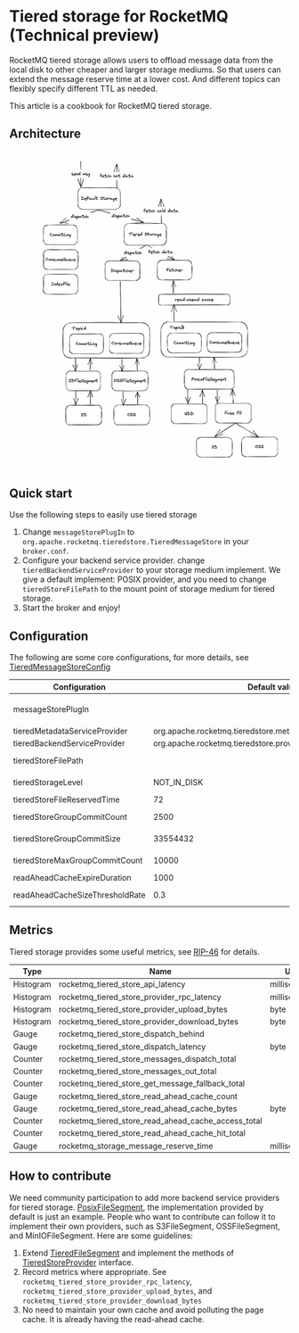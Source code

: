 # Tiered storage for RocketMQ (Technical preview)

RocketMQ tiered storage allows users to offload message data from the local disk to other cheaper and larger storage mediums. So that users can extend the message reserve time at a lower cost. And different topics can flexibly specify different TTL as needed.

This article is a cookbook for RocketMQ tiered storage.

## Architecture

![Tiered storage architecture](tiered_storage_arch.png)

## Quick start

Use the following steps to easily use tiered storage

1. Change `messageStorePlugIn` to `org.apache.rocketmq.tieredstore.TieredMessageStore` in your `broker.conf`.
2. Configure your backend service provider. change `tieredBackendServiceProvider` to your storage medium implement. We give a default implement: POSIX provider, and you need to change `tieredStoreFilePath` to the mount point of storage medium for tiered storage.
3. Start the broker and enjoy!

## Configuration

The following are some core configurations, for more details, see [TieredMessageStoreConfig](https://github.com/apache/rocketmq/blob/develop/tieredstore/src/main/java/org/apache/rocketmq/tieredstore/common/TieredMessageStoreConfig.java)

| Configuration                   | Default value                                                 | Unit        | Function                                                                        |
| ------------------------------- |---------------------------------------------------------------| ----------- | ------------------------------------------------------------------------------- |
| messageStorePlugIn              |                                                               |             | Set to org.apache.rocketmq.tieredstore.TieredMessageStore to use tiered storage |
| tieredMetadataServiceProvider   | org.apache.rocketmq.tieredstore.metadata.DefaultMetadataStore |             | Select your metadata provider                                                   |
| tieredBackendServiceProvider    | org.apache.rocketmq.tieredstore.provider.PosixFileSegment     |             | Select your backend service provider                                            |
| tieredStoreFilePath             |                                                               |             | Select the directory using for tiered storage, only for POSIX provider.         |
| tieredStorageLevel              | NOT_IN_DISK                                                   |             | The options are DISABLE, NOT_IN_DISK, NOT_IN_MEM, FORCE                         |
| tieredStoreFileReservedTime     | 72                                                            | hour        | Default topic TTL in tiered storage                                             |
| tieredStoreGroupCommitCount     | 2500                                                          |             | The number of messages that trigger one batch transfer                          |
| tieredStoreGroupCommitSize      | 33554432                                                      | byte        | The size of messages that trigger one batch transfer, 32M by default            |
| tieredStoreMaxGroupCommitCount  | 10000                                                         |             | The maximum number of messages waiting to be transfered per queue               |
| readAheadCacheExpireDuration    | 1000                                                          | millisecond | Read-ahead cache expiration time                                                |
| readAheadCacheSizeThresholdRate | 0.3                                                           |             | The maximum heap space occupied by the read-ahead cache                         |

## Metrics

Tiered storage provides some useful metrics, see [RIP-46](https://github.com/apache/rocketmq/wiki/RIP-46-Observability-improvement-for-RocketMQ) for details.

| Type      | Name                                                | Unit         |
| --------- | --------------------------------------------------- | ------------ |
| Histogram | rocketmq_tiered_store_api_latency                   | milliseconds |
| Histogram | rocketmq_tiered_store_provider_rpc_latency          | milliseconds |
| Histogram | rocketmq_tiered_store_provider_upload_bytes         | byte         |
| Histogram | rocketmq_tiered_store_provider_download_bytes       | byte         |
| Gauge     | rocketmq_tiered_store_dispatch_behind               |              |
| Gauge     | rocketmq_tiered_store_dispatch_latency              | byte         |
| Counter   | rocketmq_tiered_store_messages_dispatch_total       |              |
| Counter   | rocketmq_tiered_store_messages_out_total            |              |
| Counter   | rocketmq_tiered_store_get_message_fallback_total    |              |
| Gauge     | rocketmq_tiered_store_read_ahead_cache_count        |              |
| Gauge     | rocketmq_tiered_store_read_ahead_cache_bytes        | byte         |
| Counter   | rocketmq_tiered_store_read_ahead_cache_access_total |              |
| Counter   | rocketmq_tiered_store_read_ahead_cache_hit_total    |              |
| Gauge     | rocketmq_storage_message_reserve_time               | milliseconds |

## How to contribute

We need community participation to add more backend service providers for tiered storage. [PosixFileSegment](https://github.com/apache/rocketmq/blob/develop/tieredstore/src/main/java/org/apache/rocketmq/tieredstore/provider/posix/PosixFileSegment.java), the implementation provided by default is just an example. People who want to contribute can follow it to implement their own providers, such as S3FileSegment, OSSFileSegment, and MinIOFileSegment. Here are some guidelines:

1. Extend [TieredFileSegment](https://github.com/apache/rocketmq/blob/develop/tieredstore/src/main/java/org/apache/rocketmq/tieredstore/provider/TieredFileSegment.java) and implement the methods of [TieredStoreProvider](https://github.com/apache/rocketmq/blob/develop/tieredstore/src/main/java/org/apache/rocketmq/tieredstore/provider/TieredStoreProvider.java) interface.
2. Record metrics where appropriate. See `rocketmq_tiered_store_provider_rpc_latency`, `rocketmq_tiered_store_provider_upload_bytes`, and `rocketmq_tiered_store_provider_download_bytes`
3. No need to maintain your own cache and avoid polluting the page cache. It is already having the read-ahead cache.
